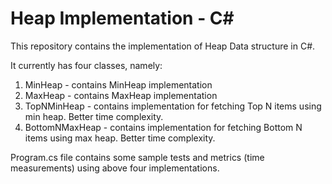 # Heap Implementation - C#

This repository contains the implementation of Heap Data structure in C#.

It currently has four classes, namely:

1. MinHeap - contains MinHeap implementation
2. MaxHeap - contains MaxHeap implementation
3. TopNMinHeap - contains implementation for fetching Top N items using min heap. Better time complexity.
4. BottomNMaxHeap - contains implementation for fetching Bottom N items using max heap. Better time complexity.

Program.cs file contains some sample tests and metrics (time measurements) using above four implementations.
